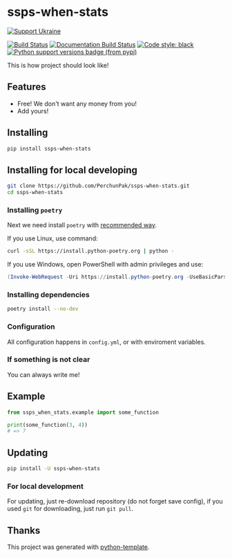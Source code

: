# ssps-when-stats

[![Support Ukraine](https://badgen.net/badge/support/UKRAINE/?color=0057B8&labelColor=FFD700)](https://www.gov.uk/government/news/ukraine-what-you-can-do-to-help)

[![Build Status](https://github.com/PerchunPak/ssps-when-stats/actions/workflows/test.yml/badge.svg?branch=master)](https://github.com/PerchunPak/ssps-when-stats/actions?query=workflow%3Atest)
[![Documentation Build Status](https://readthedocs.org/projects/ssps-when-stats/badge/?version=latest)](https://ssps-when-stats.readthedocs.io/)
[![Code style: black](https://img.shields.io/badge/code%20style-black-000000.svg)](https://github.com/psf/black)
[![Python support versions badge (from pypi)](https://img.shields.io/pypi/pyversions/ssps-when-stats)](https://www.python.org/downloads/)

This is how project should look like!

## Features

- Free! We don't want any money from you!
- Add yours!

## Installing

```bash
pip install ssps-when-stats
```

## Installing for local developing

```bash
git clone https://github.com/PerchunPak/ssps-when-stats.git
cd ssps-when-stats
```

### Installing `poetry`

Next we need install `poetry` with [recommended way](https://python-poetry.org/docs/master/#installation).

If you use Linux, use command:

```bash
curl -sSL https://install.python-poetry.org | python -
```

If you use Windows, open PowerShell with admin privileges and use:

```powershell
(Invoke-WebRequest -Uri https://install.python-poetry.org -UseBasicParsing).Content | python -
```

### Installing dependencies

```bash
poetry install --no-dev
```

### Configuration

All configuration happens in `config.yml`, or with enviroment variables.

### If something is not clear

You can always write me!

## Example

```py
from ssps_when_stats.example import some_function

print(some_function(3, 4))
# => 7
```

## Updating

```bash
pip install -U ssps-when-stats
```

### For local development

For updating, just re-download repository (do not forget save config),
if you used `git` for downloading, just run `git pull`.

## Thanks

This project was generated with [python-template](https://github.com/PerchunPak/python-template).
